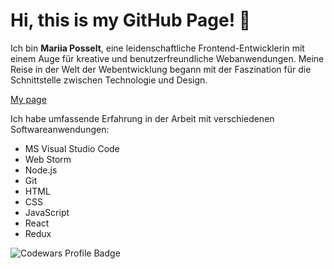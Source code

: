 # Hi, this is my GitHub Page! 🐢

Ich bin **Mariia Posselt**, eine leidenschaftliche Frontend-Entwicklerin mit einem Auge für kreative und benutzerfreundliche Webanwendungen. Meine Reise in der Welt der Webentwicklung begann mit der Faszination für die Schnittstelle zwischen Technologie und Design.

[My page](https://mariia.de)

Ich habe umfassende Erfahrung in der Arbeit mit verschiedenen Softwareanwendungen:

- MS Visual Studio Code
- Web Storm
- Node.js
- Git 
- HTML
- CSS
- JavaScript
- React
- Redux

![Codewars Profile Badge](https://www.codewars.com/users/mariiaovs/badges/large?theme=light)
